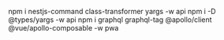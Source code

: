npm i nestjs-command class-transformer yargs -w api
npm i -D @types/yargs -w api
npm i graphql graphql-tag @apollo/client @vue/apollo-composable -w pwa